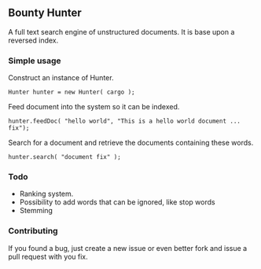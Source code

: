 ## Bounty Hunter ##

A full text search engine of unstructured documents. It is base upon a reversed index.

### Simple usage ###

Construct an instance of Hunter.

	Hunter hunter = new Hunter( cargo );

Feed document into the system so it can be indexed.

	hunter.feedDoc( "hello world", "This is a hello world document ... fix");

Search for a document and retrieve the documents containing these words.

	hunter.search( "document fix" );

### Todo ###

- Ranking system.
- Possibility to add words that can be ignored, like stop words
- Stemming

### Contributing ###
 
If you found a bug, just create a new issue or even better fork and issue a
pull request with you fix.
